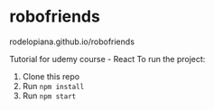 # robofriends
<a>rodelopiana.github.io/robofriends</a>

Tutorial for udemy course - React
To run the project:

1. Clone this repo
2. Run `npm install`
3. Run `npm start`
